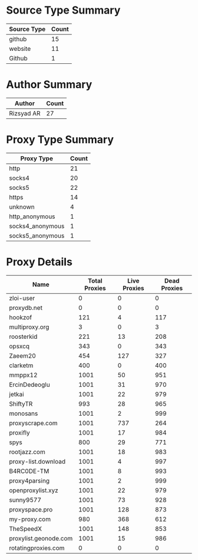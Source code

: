 # Source Type Summary

| Source Type | Count |
|-------------|-------|
| github | 15 |
| website | 11 |
| Github | 1 |


# Author Summary

| Author | Count |
|--------|-------|
| Rizsyad AR | 27 |


# Proxy Type Summary

| Proxy Type | Count |
|------------|-------|
| http | 21 |
| socks4 | 20 |
| socks5 | 22 |
| https | 14 |
| unknown | 4 |
| http_anonymous | 1 |
| socks4_anonymous | 1 |
| socks5_anonymous | 1 |


# Proxy Details

| Name | Total Proxies | Live Proxies | Dead Proxies |
|------|---------------|--------------|---------------|
| zloi-user | 0 | 0 | 0 |
| proxydb.net | 0 | 0 | 0 |
| hookzof | 121 | 4 | 117 |
| multiproxy.org | 3 | 0 | 3 |
| roosterkid | 221 | 13 | 208 |
| opsxcq | 343 | 0 | 343 |
| Zaeem20 | 454 | 127 | 327 |
| clarketm | 400 | 0 | 400 |
| mmppx12 | 1001 | 50 | 951 |
| ErcinDedeoglu | 1001 | 31 | 970 |
| jetkai | 1001 | 22 | 979 |
| ShiftyTR | 993 | 28 | 965 |
| monosans | 1001 | 2 | 999 |
| proxyscrape.com | 1001 | 737 | 264 |
| proxifly | 1001 | 17 | 984 |
| spys | 800 | 29 | 771 |
| rootjazz.com | 1001 | 18 | 983 |
| proxy-list.download | 1001 | 4 | 997 |
| B4RC0DE-TM | 1001 | 8 | 993 |
| proxy4parsing | 1001 | 2 | 999 |
| openproxylist.xyz | 1001 | 22 | 979 |
| sunny9577 | 1001 | 73 | 928 |
| proxyspace.pro | 1001 | 128 | 873 |
| my-proxy.com | 980 | 368 | 612 |
| TheSpeedX | 1001 | 148 | 853 |
| proxylist.geonode.com | 1001 | 15 | 986 |
| rotatingproxies.com | 0 | 0 | 0 |
